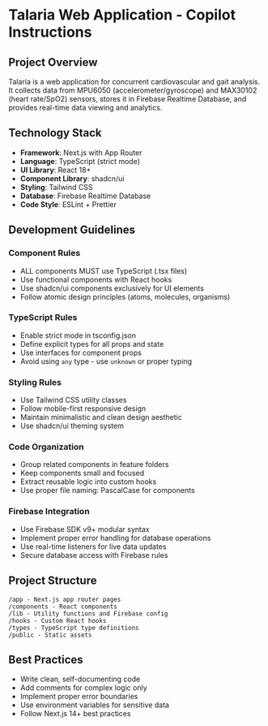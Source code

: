 # Talaria Web Application - Copilot Instructions

## Project Overview
Talaria is a web application for concurrent cardiovascular and gait analysis. It collects data from MPU6050 (accelerometer/gyroscope) and MAX30102 (heart rate/SpO2) sensors, stores it in Firebase Realtime Database, and provides real-time data viewing and analytics.

## Technology Stack
- **Framework**: Next.js with App Router
- **Language**: TypeScript (strict mode)
- **UI Library**: React 18+
- **Component Library**: shadcn/ui
- **Styling**: Tailwind CSS
- **Database**: Firebase Realtime Database
- **Code Style**: ESLint + Prettier

## Development Guidelines

### Component Rules
- ALL components MUST use TypeScript (.tsx files)
- Use functional components with React hooks
- Use shadcn/ui components exclusively for UI elements
- Follow atomic design principles (atoms, molecules, organisms)

### TypeScript Rules
- Enable strict mode in tsconfig.json
- Define explicit types for all props and state
- Use interfaces for component props
- Avoid using `any` type - use `unknown` or proper typing

### Styling Rules
- Use Tailwind CSS utility classes
- Follow mobile-first responsive design
- Maintain minimalistic and clean design aesthetic
- Use shadcn/ui theming system

### Code Organization
- Group related components in feature folders
- Keep components small and focused
- Extract reusable logic into custom hooks
- Use proper file naming: PascalCase for components

### Firebase Integration
- Use Firebase SDK v9+ modular syntax
- Implement proper error handling for database operations
- Use real-time listeners for live data updates
- Secure database access with Firebase rules

## Project Structure
```
/app - Next.js app router pages
/components - React components
/lib - Utility functions and Firebase config
/hooks - Custom React hooks
/types - TypeScript type definitions
/public - Static assets
```

## Best Practices
- Write clean, self-documenting code
- Add comments for complex logic only
- Implement proper error boundaries
- Use environment variables for sensitive data
- Follow Next.js 14+ best practices
